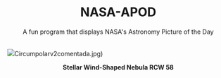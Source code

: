 <div align="center">
  <h1>
    NASA-APOD
  </h1>
</div>
  
<div align="center">
  A fun program that displays NASA's Astronomy Picture of the Day
</div>

<br>

![](https://apod.nasa.gov/apod/image/2302/Rcw58_Selby_4326.jpg)Circumpolarv2comentada.jpg)

<p align = "center">
  <b>Stellar Wind-Shaped Nebula RCW 58</b>
</p>
